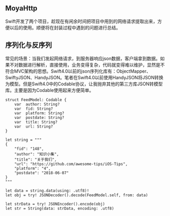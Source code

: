 ## MoyaHttp

Swift开发了两个项目，趁现在有闲余时间把项目中用到的网络请求提取出来，方便以后的使用。顺便将在封装过程中遇到的问题进行总结。

## 序列化与反序列

常见的场景：当我们发起网络请求，到服务器响应json数据，客户端拿到数据。如果不对数据进行解析，直接使用，业务变得复杂，代码就变得难以维护，显然是不符合MVC架构的思想。Swift4.0以前的json序列化库有：ObjectMapper、SwiftyJSON、HandyJSON。笔者在Swift4.0以前使用HandyJSON将JSON转换为模型。但是Swift4.0中的Codable协议，让我抛弃其他的第三方库JSON转模型库。主要是因为Codable使用起来方便简单。

```
struct FeedModel: Codable {
    var  author: String?
    var  fid: String?
    var  platform: String?
    var  postdate: String?
    var  title: String?
    var  url: String?
}

let string = """
{
    "fid": "148",
    "author": "知识小集",
    "title": "关于我们",
    "url": "https://github.com/awesome-tips/iOS-Tips",
    "platform": "4",
    "postdate": "2018-06-07"
}
"""
    
let data = string.data(using: .utf8)!
let obj = try! JSONDecoder().decode(FeedModel.self, from: data)
    
let strData = try! JSONEncoder().encode(obj)
let str = String(data: strData, encoding: .utf8)

```



